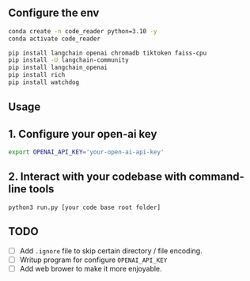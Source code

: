 

## Configure the env 
```bash
conda create -n code_reader python=3.10 -y
conda activate code_reader

pip install langchain openai chromadb tiktoken faiss-cpu
pip install -U langchain-community
pip install langchain_openai
pip install rich
pip install watchdog
```

## Usage

## 1. Configure your open-ai key

```bash 
export OPENAI_API_KEY='your-open-ai-api-key'
```

## 2. Interact with your codebase with command-line tools
```
python3 run.py [your code base root folder]

```

## TODO

- [ ] Add `.ignore` file to skip certain directory / file encoding.
- [ ] Writup program for configure `OPENAI_API_KEY` 
- [ ] Add web brower to make it more enjoyable.
